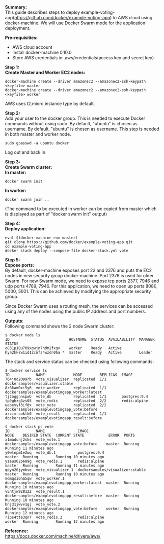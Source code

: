 **Summary:**  
This guide describes steps to deploy example-voting-app(https://github.com/docker/example-voting-app) to AWS cloud using docker-machine. We will use Docker Swarm mode for the application deployment.

**Pre-requisities:**  
 - AWS cloud account 
 - Install docker-machine 0.10.0 
 - Store AWS credentials in .aws/credentials(access key and secret key)

**Step 1:**  
**Create Master and Worker EC2 nodes:**  

    docker-machine create --driver amazonec2 --amazonec2-ssh-keypath <keyfile> master
    docker-machine create --driver amazonec2 --amazonec2-ssh-keypath <keyfile> worker

AWS uses t2.micro instance type by default.

**Step 2:**  
Add your user to the docker group. This is needed to execute Docker commands without using sudo. By default, "ubuntu" is chosen as username. By default, "ubuntu" is chosen as username. This step is needed in both master and worker node.

    sudo gpasswd -a ubuntu docker

Log out and back in.

**Step 3:**  
**Create Swarm cluster:**  
**In master:**  

    docker swarm init

**In worker:**  

    docker swarm join ..

(The command to be executed in worker can be copied from master which is displayed as part of "docker swarm init" output)

**Step 4:**  
**Deploy application:**  

    eval $(docker-machine env master)
    git clone https://github.com/docker/example-voting-app.git
    cd example-voting-app
    docker stack deploy --compose-file docker-stack.yml vote


**Step 5:**  
**Expose ports:**  
By default, docker-machine exposes port 22 and 2376 and puts the EC2 nodes in new security group docker-machine. Port 2376 is used for older Swarm. For new Swarm mode, we need to expose tcp ports 2377, 7946 and udp ports 4789, 7946. For this application, we need to open up ports 8080, 5000, 5001. This can be achieved by modifying the appropriate security group.

Since Docker Swarm uses a routing mesh, the services can be accessed using any of the nodes using the public IP address and port numbers.

**Outputs:**  
Following command shows the 2 node Swarm cluster:

    $ docker node ls
    ID                           HOSTNAME  STATUS  AVAILABILITY  MANAGER STATUS
    c831p10u709xgwjn7hdm2fxgv    worker    Ready   Active        
    hya2kk7w1id12cnfs4wzdn06a *  master    Ready   Active        Leader

The stack and service status can be checked using following commands:

    $ docker service ls
    ID            NAME             MODE        REPLICAS  IMAGE
    764j0d2099rb  vote_visualizer  replicated  1/1       dockersamples/visualizer:stable
    8r8kam0xi5y6  vote_worker      replicated  1/1       dockersamples/examplevotingapp_worker:latest
    tj2oggnnspwb  vote_db          replicated  1/1       postgres:9.4
    tp9ghzq3zs05  vote_redis       replicated  2/2       redis:alpine
    uebeyyf3if0x  vote_vote        replicated  2/2       dockersamples/examplevotingapp_vote:before
    xzcimrcoktk0  vote_result      replicated  1/1       dockersamples/examplevotingapp_result:before

    $ docker stack ps vote
    ID            NAME               IMAGE                                         NODE    DESIRED STATE  CURRENT STATE           ERROR  PORTS
    x1madunj2sks  vote_vote.1        dockersamples/examplevotingapp_vote:before    master  Running        Running 11 minutes ago         
    y0wlnpm1e2wq  vote_db.1          postgres:9.4                                  master  Running        Running 10 minutes ago         
    yzeus02p689g  vote_redis.1       redis:alpine                                  master  Running        Running 11 minutes ago         
    qqyn26jymbse  vote_visualizer.1  dockersamples/visualizer:stable               master  Running        Running 10 minutes ago         
    mdmqsi6ha5qw  vote_worker.1      dockersamples/examplevotingapp_worker:latest  master  Running        Running 10 minutes ago         
    v5ntjw928122  vote_result.1      dockersamples/examplevotingapp_result:before  master  Running        Running 10 minutes ago         
    hnj31jwvv1qj  vote_vote.2        dockersamples/examplevotingapp_vote:before    worker  Running        Running 12 minutes ago         
    rips4tte3qn7  vote_redis.2       redis:alpine                                  worker  Running        Running 12 minutes ago   


**Reference:**  
https://docs.docker.com/machine/drivers/aws/
